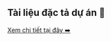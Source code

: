 ## Tài liệu đặc tả dự án 📄
[Xem chi tiết tại đây ➡️](https://hieunghia2002-my.sharepoint.com/:w:/g/personal/admin_hieunghia_life/EZnzvwqT0VJGt7R3zvZnGoYBGYPkcdDlQ_F2kyXYLHXEug?e=aKudw7)
